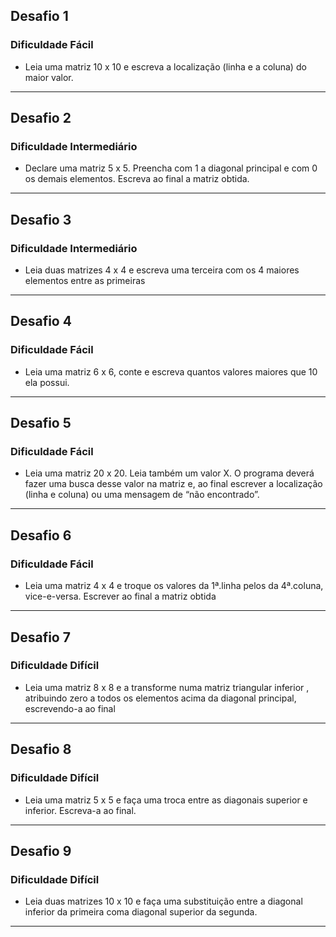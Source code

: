 ## Desafio 1
### Dificuldade Fácil
- Leia uma matriz 10 x 10 e escreva a localização (linha e a coluna) do maior valor.
---
## Desafio 2
### Dificuldade Intermediário
- Declare uma matriz 5 x 5. Preencha com 1 a diagonal principal e com 0 os demais elementos. Escreva ao final a matriz obtida.
---
## Desafio 3
### Dificuldade Intermediário
- Leia duas matrizes 4 x 4 e escreva uma terceira com os 4 maiores elementos entre as primeiras
---
## Desafio 4
### Dificuldade Fácil
- Leia uma matriz 6 x 6, conte e escreva quantos valores maiores que 10 ela possui.
---
## Desafio 5
### Dificuldade Fácil
- Leia uma matriz 20 x 20. Leia também um valor X. O programa deverá fazer uma busca desse valor na matriz e, ao final escrever a localização (linha e coluna) ou uma mensagem de “não encontrado”.
---
## Desafio 6
### Dificuldade Fácil
- Leia uma matriz 4 x 4 e troque os valores da 1ª.linha pelos da 4ª.coluna, vice-e-versa. Escrever ao final a matriz obtida
---
## Desafio 7
### Dificuldade Difícil
- Leia uma matriz 8 x 8 e a transforme numa matriz triangular inferior , atribuindo zero a todos os elementos acima da diagonal principal, escrevendo-a ao final
---
## Desafio 8
### Dificuldade Difícil
- Leia uma matriz 5 x 5 e faça uma troca entre as diagonais superior e inferior. Escreva-a ao final.
---
## Desafio 9
### Dificuldade Difícil
- Leia duas matrizes 10 x 10 e faça uma substituição entre a diagonal inferior da primeira coma diagonal superior da segunda.
---
<!--
## Desafio 10
### Dificuldade Intermediário
- Leia uma matriz 8x 8 e escreva o maior elemento da diagonal principal e a soma dos elementos da diagonal secundaria.
---
## Desafio 11
### Dificuldade Intermediário
- Leia uma matriz 6 x 6 e atribuir o valor 0 para os valores negativos encontrados fora das diagonais principal e secundaria.
---
## Desafio 12
### Dificuldade Intermediário
- Leia uma matriz 50 x 2, onde cada coluna corresponde a um lado de um triangulo retângulo. Declare um vetor que contenha a área dos respectivos triângulos e o escreva.
---
## Desafio 13
### Dificuldade Fácil
- Leia duas matrizes 20 x 20 e escreva os valores da primeira que ocorrem em qualquer posição da segunda.
---
## Desafio 14
### Dificuldade Difícil
- Considere uma matriz de distância entre cidades 6 x 6:
.|1. Cáceres|2. BBugres|3. Cuiabá|4. VGrande|5. Tangará|6. PLacerda
:-----:|:-----:|:-----:|:----:|:-----:|:-----:|:---:
1. Cáceres|       |63     |210   |190    |       |190
2. BBugres|63     |       |160   |150    |95     | 
3. Cuiabá |210    |160    |      |       |10     |  
4. VGrande|190    |150    |10    |       |       | 
5. Tangará| 95    |       |      |       |80     |
6. PLacerda|190   |       |      |80     |       | 
  - Considere também um vetor de viagem indo de Cuiabá até Cáceres pela seguinte rota:

.|.|.|.|.|.|.
:---:|:---:|:---:|:---:|:---:|:---:|:---:
Índice|1|2|3|4|5|6
Cidade|3|4|2|5|6|1
  - Faça um programa que leia a matriz e o vetor e calcule a distancia percorrida durante a viagem.
---
## Desafio 15
### Dificuldade Intermediário
- Leia uma matriz 100 x 10 que se refere respostas de 10 questões de múltipla escolha, referentes a 100 alunos. Leia também um vetor de 10 posições contendo o gabarito de respostas que podem ser a, b, c ou d. Seu programa deverá comparar as respostas de cada candidato com o gabarito e emitir um vetor Resultado, contendo a pontuação correspondente.
---
## Desafio 16
### Dificuldade Intermediário
- Leia duas matrizes 4 x 4 e verifique se uma é palíndromo, isto é,  sua leitura a partir de qualquer direção sempre apresentara a mesma seqüência.
   EX:                  
    SATOR
    AREPO
    TENET
    OPERA
    ROTAS
---
## Desafio 17
### Dificuldade Intermediário
- Criando um tabuleiro de Jogo da Velha. Crie um tabuleiro de jogo da velha, usando uma matrizes de caracteres (char) 3×3, onde o usuário pede o número da linha (1 até 3) e o da coluna (1 até 3). A cada vez que o usuário entrar com esses dados, colocar um ‘X’ ou ‘O’ no local selecionado.
---
## Desafio 18
### Dificuldade Intermediário
- Um número palíndromo é aquele que, se lido de trás para frente e de frete para trás, é o mesmo.
  Exemplos: 2112, 666, 2442 etc…
  Sabendo disso, crie um programa que pergunte ao usuário um intervalo, por exemplo: Inicio – 30, Fim – 2000;
  Com base neste intervalo, verifique quantos palíndromos existem e exiba-os na tela.
---
## Desafio 19
### Dificuldade Intermediário
- Faça um jogo de batalha naval, utilize as seguinte regras:
  – O primeiro usuário será o que vai configurar o tabuleiro inserindo os navios.
  – O tabuleiro deve ter 8×8
  – Quando inserido todos os navios o restante será considerado como “água”.
  – Cada navio pode ocupar apenas 1 posição
  – O jogador deve respeitar o espaço de 1 célula entre os navios
  – O jogador que irá descobrir onde os navios estão tem apenas 10 tiros
  – O jogador 1 pode posicionar 5 navios
---
## Desafio 20
### Dificuldade Intermediário
- Crie um algoritmo que lê 10 números inteiros. Ao final da leitura ele deve fornecer um menú com os seguintes itens:
  1. Adicionar um número
  2. Remover um número
  3. Incrementar um número

  - No primeiro menú, você deve adicionar um número ao vetor. No entanto este vetor deve permanecer em ordem Crescente. 

  - Já no segundo menú, ao seleciona-lo, o usuário deverá informar a posição do numero ou então o próprio numero e seu sistema deve remove-lo. Mas cuidado, você deverá reposicionar os números restantes para que não haja “buracos” no vetor. Além disso, o vetor deve permanecer em ordem crescente.

  - Na terceira e ultima opção, você deve perguntar ao usuário qual numero ele deseja incrementar e de quanto seria este incremento. Então seu sistema deve incrementar o número e manter o vetor organizado em ordem crescente.
---
## Desafio 21
### Dificuldade Intermediário 25- Crie uma agenda que armazena, código da pessoa, número do telefone, idade. Sua agenda deve possibilitar:
(1) – inserir um contato
(2) – Remover um contato
(3) – Editar um contato
(4) – buscar um contato pelo Código.
---
-->
